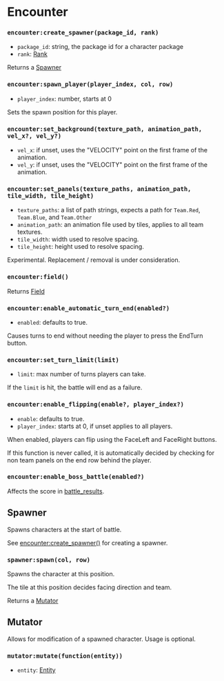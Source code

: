 # Encounter

### `encounter:create_spawner(package_id, rank)`

- `package_id`: string, the package id for a character package
- `rank`: [Rank](/client/lua-api/character#battlecharacterfrom_packagepackage_id-team-rank)

Returns a [Spawner](#spawner)

### `encounter:spawn_player(player_index, col, row)`

- `player_index`: number, starts at 0

Sets the spawn position for this player.

### `encounter:set_background(texture_path, animation_path, vel_x?, vel_y?)`

- `vel_x`: if unset, uses the "VELOCITY" point on the first frame of the animation.
- `vel_y`: if unset, uses the "VELOCITY" point on the first frame of the animation.

### `encounter:set_panels(texture_paths, animation_path, tile_width, tile_height)`

- `texture_paths`: a list of path strings, expects a path for `Team.Red`, `Team.Blue`, and `Team.Other`
- `animation_path`: an animation file used by tiles, applies to all team textures.
- `tile_width`: width used to resolve spacing.
- `tile_height`: height used to resolve spacing.

Experimental. Replacement / removal is under consideration.

### `encounter:field()`

Returns [Field](/client/lua-api/field)

### `encounter:enable_automatic_turn_end(enabled?)`

- `enabled`: defaults to true.

Causes turns to end without needing the player to press the EndTurn button.

### `encounter:set_turn_limit(limit)`

- `limit`: max number of turns players can take.

If the `limit` is hit, the battle will end as a failure.

### `encounter:enable_flipping(enable?, player_index?)`

- `enable`: defaults to true.
- `player_index`: starts at 0, if unset applies to all players.

When enabled, players can flip using the FaceLeft and FaceRight buttons.

If this function is never called, it is automatically decided by checking for non team panels on the end row behind the player.

### `encounter:enable_boss_battle(enabled?)`

Affects the score in [battle_results](/server/lua-api/events#battle_results).

## Spawner

Spawns characters at the start of battle.

See [encounter:create_spawner()](#encountercreate_spawnerpackage_id-rank) for creating a spawner.

### `spawner:spawn(col, row)`

Spawns the character at this position.

The tile at this position decides facing direction and team.

Returns a [Mutator](#mutator)

## Mutator

Allows for modification of a spawned character. Usage is optional.

### `mutator:mutate(function(entity))`

- `entity`: [Entity](/client/lua-api/entity)
